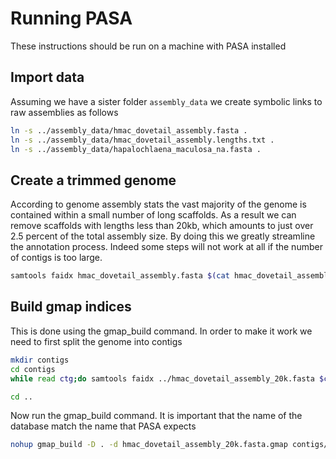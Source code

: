 # Running PASA

These instructions should be run on a machine with PASA installed

## Import data

Assuming we have a sister folder `assembly_data` we create symbolic links to raw assemblies as follows

```bash
ln -s ../assembly_data/hmac_dovetail_assembly.fasta .
ln -s ../assembly_data/hmac_dovetail_assembly.lengths.txt .
ln -s ../assembly_data/hapalochlaena_maculosa_na.fasta .
```

## Create a trimmed genome

According to genome assembly stats the vast majority of the genome is contained within a small number of long scaffolds. As a result we can remove scaffolds with lengths less than 20kb, which amounts to just over 2.5 percent of the total assembly size. By doing this we greatly streamline the annotation process. Indeed some steps will not work at all if the number of contigs is too large.

```bash
samtools faidx hmac_dovetail_assembly.fasta $(cat hmac_dovetail_assembly.lengths.txt | awk '$2>20000 {print $1}' | tr '\n' ' ') > hmac_dovetail_assembly_20k.fasta
```

## Build gmap indices

This is done using the gmap_build command.  In order to make it work we need to first split the genome into contigs

```bash
mkdir contigs
cd contigs
while read ctg;do samtools faidx ../hmac_dovetail_assembly_20k.fasta $ctg > ${ctg}.fasta;done < <(cat ../hmac_dovetail_assembly_20k.fasta | bioawk -c fastx '{print $name}')

cd ..
```

Now run the gmap_build command.  It is important that the name of the database match the name that PASA expects

```bash
nohup gmap_build -D . -d hmac_dovetail_assembly_20k.fasta.gmap contigs/*.fasta > gmap_build.log &
```
